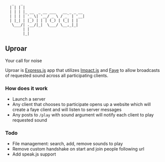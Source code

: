        _   _
      | | | |
      | | | |_ __  _ __ ___   __ _ _ __
      | | | | '_ \| '__/ _ \ / _` | '__|
      | |_| | |_) | | | (_) | (_| | |
       \___/| .__/|_|  \___/ \__,_|_|
            | |
            |_|

## Uproar ##

Your call for noise

Uproar is [Express.js](http://expressjs.com/) app that utilizes [Impact.js](http://impactjs.com/) and [Faye](http://faye.jcoglan.com/)
to allow broadcasts of requested sound across all participating clients.

### How does it work ###

* Launch a server
* Any client that chooses to participate opens up a website which will create a faye client and will listen to
server messages
* Any posts to `/play` with sound argument will notify each client to play requested sound

### Todo ###

* File management: search, add, remove sounds to play
* Remove custom handshake on start and join people following url
* Add speak.js support